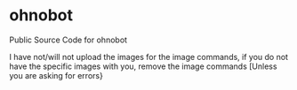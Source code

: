 # ohnobot
Public Source Code for ohnobot

I have not/will not upload the images for the image commands, if you do not have the specific images with you, remove the image commands [Unless you are asking for errors}
